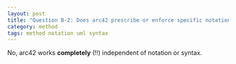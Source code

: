 ```yaml
---
layout: post
title: "Question B-2: Does arc42 prescribe or enforce specific notations?"
category: method
tags: method notation uml syntax
---
```



No, arc42 works **completely** (!!) independent of notation or syntax.
